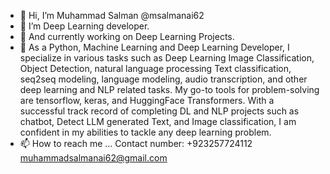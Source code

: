 - 👋 Hi, I’m Muhammad Salman @msalmanai62
- 👀 I’m Deep Learning developer.
- 🌱 And currently working on Deep Learning Projects.
- 💞️ As a Python, Machine Learning and Deep Learning Developer, I specialize in various tasks such as Deep Learning Image Classification, Object Detection, natural language processing Text classification, seq2seq modeling, language modeling, audio transcription, and other deep learning and NLP related tasks. My go-to tools for problem-solving are tensorflow, keras, and HuggingFace Transformers. With a successful track record of completing DL and NLP projects such as chatbot, Detect LLM generated Text, and Image classification, I am confident in my abilities to tackle any deep learning problem.
- 📫 How to reach me ...
  Contact number: +923257724112
  muhammadsalmanai62@gmail.com

<!---
msalmanai62/msalmanai62 is a ✨ special ✨ repository because its `README.md` (this file) appears on your GitHub profile.
You can click the Preview link to take a look at your changes.
--->
